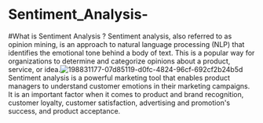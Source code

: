# Sentiment_Analysis-
#What is Sentiment Analysis ?
Sentiment analysis, also referred to as opinion mining, is an approach to natural language processing (NLP) that identifies the emotional tone behind a body of text. This is a popular way for organizations to determine and categorize opinions about a product, service, or idea.![198831177-07d85119-d0fc-4824-96cf-692cf2b24b5d](https://github.com/21BQ1A1282/Sentiment_Analysis-/assets/108310309/a5724748-cd40-4310-8bfb-465123e318f7)
Sentiment analysis is a powerful marketing tool that enables product managers to understand customer emotions in their marketing campaigns. It is an important factor when it comes to product and brand recognition, customer loyalty, customer satisfaction, advertising and promotion's success, and product acceptance.
